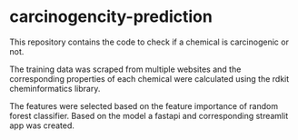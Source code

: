 # carcinogencity-prediction

This repository contains the code to check if a chemical is carcinogenic or not.

The training data was scraped from multiple websites and the corresponding properties of each chemical were calculated using the rdkit cheminformatics library.

The features were selected based on the feature importance of random forest classifier. Based on the model a fastapi and corresponding streamlit app was created.
